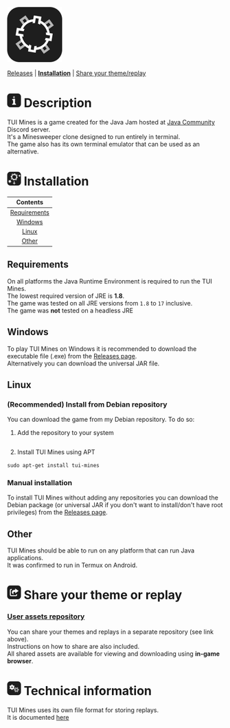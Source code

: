 <img alt="logo" height="128" src="img/logo.png" width="128"/>

[Releases](https://github.com/Defective4/TUI-Mines/releases) | **[Installation](#installation)** | [Share your theme/replay](#-share-your-theme-or-replay)

# ![info](img/info.png) Description
TUI Mines is a game created for the Java Jam hosted at [Java Community](https://discord.com/invite/X3NmMgzFKF) Discord server.  
It's a Minesweeper clone designed to run entirely in terminal.  
The game also has its own terminal emulator that can be used as an alternative.

# ![installation](img/install.png) Installation
|           Contents            |
|:-----------------------------:|
| [Requirements](#requirements) |
|      [Windows](#windows)      |
|        [Linux](#linux)        |
|        [Other](#other)        |

## Requirements
On all platforms the Java Runtime Environment is required to run the TUI Mines.  
The lowest required version of JRE is **1.8**.  
The game was tested on all JRE versions from `1.8` to `17` inclusive.  
The game was **not** tested on a headless JRE

## Windows
To play TUI Mines on Windows it is recommended to download the executable file (.exe) from the [Releases page]().  
Alternatively you can download the universal JAR file.

## Linux
### (Recommended) Install from Debian repository
You can download the game from my Debian repository.
To do so:

1. Add the repository to your system
```shell

```

2. Install TUI Mines using APT
```shell
sudo apt-get install tui-mines
```

### Manual installation
To install TUI Mines without adding any repositories you can download the Debian package (or universal JAR if you don't want to install/don't have root privileges) from the [Releases page]().

## Other
TUI Mines should be able to run on any platform that can run Java applications.  
It was confirmed to run in Termux on Android.

# ![share](img/share.png) Share your theme or replay
### [User assets repository](https://github.com/Defective4/TUI-Mines-Repo)
You can share your themes and replays in a separate repository (see link above).  
Instructions on how to share are also included.  
All shared assets are available for viewing and downloading using **in-game browser**.

# ![cogs](img/cogs.png) Technical information
TUI Mines uses its own file format for storing replays.  
It is documented [here](Replay%20format.md)
